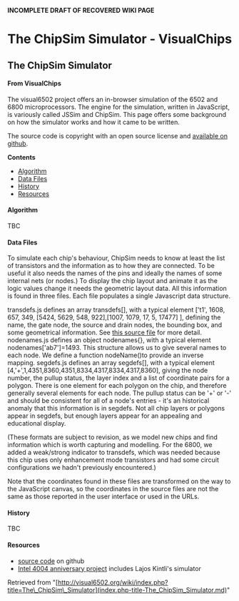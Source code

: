 **INCOMPLETE DRAFT OF RECOVERED WIKI PAGE**

# The ChipSim Simulator - VisualChips

## The ChipSim Simulator

#### From VisualChips

The visual6502 project offers an in-browser simulation of the 6502 and 6800 microprocessors. The engine for the simulation, written in JavaScript, is variously called JSSim and ChipSim. This page offers some background on how the simulator works and how it came to be written.

The source code is copyright with an open source license and [available on github](https://github.com/trebonian/visual6502).

**Contents**

- [Algorithm](#algorithm)
- [Data Files](#data-files)
- [History](#history)
- [Resources](#resources)

#### Algorithm

TBC

#### Data Files

To simulate each chip's behaviour, ChipSim needs to know at least the list of transistors and the information as to how they are connected. To be useful it also needs the names of the pins and ideally the names of some internal nets (or nodes.) To display the chip layout and animate it as the logic values change it needs the geometric layout data. All this information is found in three files. Each file populates a single Javascript data structure.

transdefs.js defines an array transdefs[], with a typical element ['t1', 1608, 657, 349, [5424, 5629, 548, 922],[1007, 1079, 17, 5, 17477] ], defining the name, the gate node, the source and drain nodes, the bounding box, and some geometrical information. See [this source file](https://github.com/trebonian/visual6502/blob/master/chip-6800/transdefs.js) for more detail. nodenames.js defines an object nodenames{}, with a typical element nodenames['ab7']=1493. This structure allows us to give several names to each node. We define a function nodeName()to provide an inverse mapping. segdefs.js defines an array segdefs[], with a typical element [4,'+',1,4351,8360,4351,8334,4317,8334,4317,8360], giving the node number, the pullup status, the layer index and a list of coordinate pairs for a polygon. There is one element for each polygon on the chip, and therefore generally several elements for each node. The pullup status can be '+' or '-' and should be consistent for all of a node's entries - it's an historical anomaly that this information is in segdefs. Not all chip layers or polygons appear in segdefs, but enough layers appear for an appealing and educational display.

(These formats are subject to revision, as we model new chips and find information which is worth capturing and modelling. For the 6800, we added a weak/strong indicator to transdefs, which was needed because this chip uses only enhancement mode transistors and had some circuit configurations we hadn't previously encountered.)

Note that the coordinates found in these files are transformed on the way to the JavaScript canvas, so the coordinates in the source files are not the same as those reported in the user interface or used in the URLs.

#### History

TBC

#### Resources

- [source code](https://github.com/trebonian/visual6502) on github
- [Intel 4004 anniversary project](http://www.4004.com/) includes Lajos Kintli's simulator

Retrieved from "[http://visual6502.org/wiki/index.php?title=The\_ChipSim\_Simulator](index.php-title-The_ChipSim_Simulator.md)"

